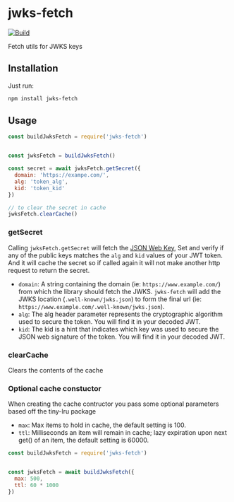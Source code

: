 # jwks-fetch

[![Build](https://github.com/nearform/jwks-fetch/workflows/CI/badge.svg)](https://github.com/nearform/jwks-fetch/actions?query=workflow%3ACI)

Fetch utils for JWKS keys

## Installation

Just run:

```bash
npm install jwks-fetch
```

## Usage

```javascript
const buildJwksFetch = require('jwks-fetch')


const jwksFetch = buildJwksFetch()

const secret = await jwksFetch.getSecret({
  domain: 'https://exampe.com/',
  alg: 'token_alg',
  kid: 'token_kid'
})

// to clear the secret in cache
jwksFetch.clearCache()

```


### getSecret

Calling `jwksFetch.getSecret` will fetch the [JSON Web Key](https://tools.ietf.org/html/rfc7517), Set and verify if any of the public keys matches the `alg` and `kid` values of your JWT token.  And it will cache the secret so if called again it will not make another http request to return the secret.

- `domain`: A string containing the domain (ie: `https://www.example.com/`) from which the library should fetch the JWKS. `jwks-fetch` will add the JWKS location (`.well-known/jwks.json`) to form the final url (ie: `https://www.example.com/.well-known/jwks.json`).
- `alg`: The alg header parameter represents the cryptographic algorithm used to secure the token. You will find it in your decoded JWT.
- `kid`: The kid is a hint that indicates which key was used to secure the JSON web signature of the token. You will find it in your decoded JWT.

### clearCache

Clears the contents of the cache

### Optional cache constuctor

When creating the cache contructor you pass some optional parameters based off the tiny-lru package
- `max`: Max items to hold in cache, the default setting is 100.
- `ttl`: Milliseconds an item will remain in cache; lazy expiration upon next get() of an item, the default setting is 60000.

```javascript
const buildJwksFetch = require('jwks-fetch')


const jwksFetch = await buildJwksFetch({
  max: 500,
  ttl: 60 * 1000
})
```


